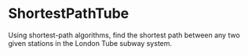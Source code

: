 # ShortestPathTube
Using shortest-path algorithms, find the shortest path between any two given stations in the London Tube subway system.
